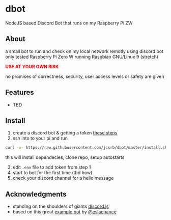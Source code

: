 # dbot
NodeJS based Discord Bot that runs on my Raspberry Pi ZW

## About
a small bot to run and check on my local network remotly using discord bot
only tested Raspberry Pi Zero W running Raspbian GNU/Linux 9 (stretch)


<span style="color:red">**USE AT YOUR OWN RISK** </span>

no promises of correctness, security, user access levels or safety are given

## Features

* TBD

## Install
1) create a discord bot & getting a token [these steps](https://github.com/reactiflux/discord-irc/wiki/Creating-a-discord-bot-&-getting-a-token)
2) ssh into to your pi and run
```bash
curl -o- https://raw.githubusercontent.com/jcsrb/dbot/master/install.sh | bash
```
this will install dependecies, clone repo, setup autostarts

3) edit `.env` file to add token from step 1
4) start to bot for the first time (tbd how)
5) check your discord channel for a hello message

## Acknowledgments
* standing on the shoulders of giants [discord.js](https://github.com/discordjs/discord.js/)
* based on this great [example bot](
https://gist.github.com/eslachance/3349734a98d30011bb202f47342601d3) by [@eslachance](https://github.com/eslachance)